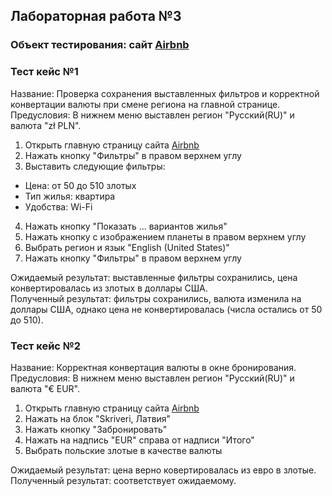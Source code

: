 ## Лабораторная работа №3
### Объект тестирования: сайт [Airbnb](https://www.airbnb.ru/)
### Тест кейс №1
Название: Проверка сохранения выставленных фильтров и корректной конвертации валюты при смене региона на главной странице.  
Предусловия: В нижнем меню выставлен регион "Русский(RU)" и валюта "zł PLN".
1. Открыть главную страницу сайта [Airbnb](https://www.airbnb.ru/)
2. Нажать кнопку "Фильтры" в правом верхнем углу
3. Выставить следующие фильтры:
  - Цена: от 50 до 510 злотых
  - Тип жилья: квартира
  - Удобства: Wi-Fi
4. Нажать кнопку "Показать ... вариантов жилья"
5. Нажать кнопку с изображением планеты в правом верхнем углу
6. Выбрать регион и язык "English (United States)"
7. Нажать кнопку "Фильтры" в правом верхнем углу

Ожидаемый результат: выставленные фильтры сохранились, цена конвертировалась из злотых в доллары США.  
Полученный результат: фильтры сохранились, валюта изменила на доллары США, однако цена не конвертировалась (числа остались от 50 до 510).  


### Тест кейс №2
Название: Корректная конвертация валюты в окне бронирования.  
Предусловия: В нижнем меню выставлен регион "Русский(RU)" и валюта "€ EUR".
1. Открыть главную страницу сайта [Airbnb](https://www.airbnb.ru/)
2. Нажать на блок "Skriveri, Латвия"
3. Нажать кнопку "Забронировать"
4. Нажать на надпись "EUR" справа от надписи "Итого"
5. Выбрать польские злотые в качестве валюты

Ожидаемый результат: цена верно ковертировалась из евро в злотые.  
Полученный результат: соответствует ожидаемому.  

